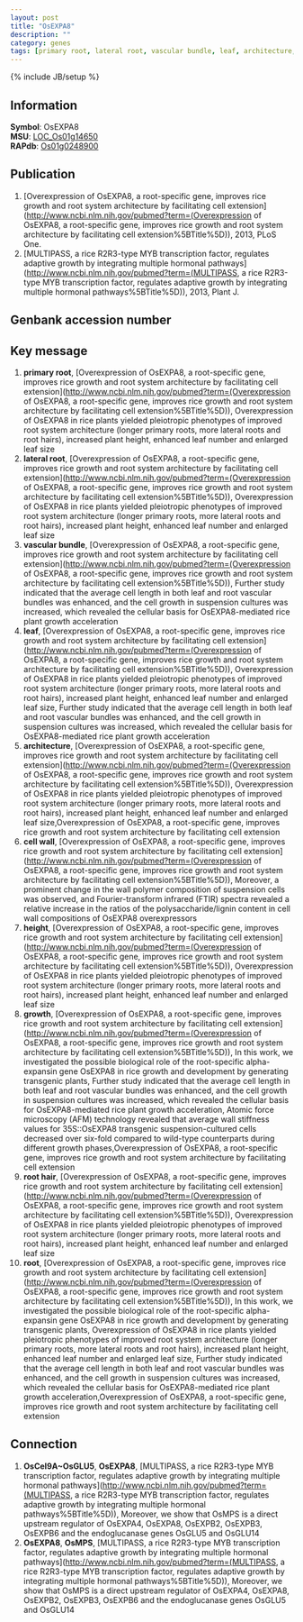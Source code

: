 ```yaml
---
layout: post
title: "OsEXPA8"
description: ""
category: genes
tags: [primary root, lateral root, vascular bundle, leaf, architecture, cell wall, height, growth, root hair, root]
---
```

{% include JB/setup %}

## Information
__Symbol__: OsEXPA8  
__MSU__: [LOC_Os01g14650](http://rice.plantbiology.msu.edu/cgi-bin/ORF_infopage.cgi?orf=LOC_Os01g14650)  
__RAPdb__: [Os01g0248900](http://rapdb.dna.affrc.go.jp/viewer/gbrowse_details/irgsp1?name=Os01g0248900)  

## Publication
1. [Overexpression of OsEXPA8, a root-specific gene, improves rice growth and root system architecture by facilitating cell extension](http://www.ncbi.nlm.nih.gov/pubmed?term=(Overexpression of OsEXPA8, a root-specific gene, improves rice growth and root system architecture by facilitating cell extension%5BTitle%5D)), 2013, PLoS One.
2. [MULTIPASS, a rice R2R3-type MYB transcription factor, regulates adaptive growth by integrating multiple hormonal pathways](http://www.ncbi.nlm.nih.gov/pubmed?term=(MULTIPASS, a rice R2R3-type MYB transcription factor, regulates adaptive growth by integrating multiple hormonal pathways%5BTitle%5D)), 2013, Plant J.

## Genbank accession number

## Key message
1. __primary root__, [Overexpression of OsEXPA8, a root-specific gene, improves rice growth and root system architecture by facilitating cell extension](http://www.ncbi.nlm.nih.gov/pubmed?term=(Overexpression of OsEXPA8, a root-specific gene, improves rice growth and root system architecture by facilitating cell extension%5BTitle%5D)),  Overexpression of OsEXPA8 in rice plants yielded pleiotropic phenotypes of improved root system architecture (longer primary roots, more lateral roots and root hairs), increased plant height, enhanced leaf number and enlarged leaf size
2. __lateral root__, [Overexpression of OsEXPA8, a root-specific gene, improves rice growth and root system architecture by facilitating cell extension](http://www.ncbi.nlm.nih.gov/pubmed?term=(Overexpression of OsEXPA8, a root-specific gene, improves rice growth and root system architecture by facilitating cell extension%5BTitle%5D)),  Overexpression of OsEXPA8 in rice plants yielded pleiotropic phenotypes of improved root system architecture (longer primary roots, more lateral roots and root hairs), increased plant height, enhanced leaf number and enlarged leaf size
3. __vascular bundle__, [Overexpression of OsEXPA8, a root-specific gene, improves rice growth and root system architecture by facilitating cell extension](http://www.ncbi.nlm.nih.gov/pubmed?term=(Overexpression of OsEXPA8, a root-specific gene, improves rice growth and root system architecture by facilitating cell extension%5BTitle%5D)),  Further study indicated that the average cell length in both leaf and root vascular bundles was enhanced, and the cell growth in suspension cultures was increased, which revealed the cellular basis for OsEXPA8-mediated rice plant growth acceleration
4. __leaf__, [Overexpression of OsEXPA8, a root-specific gene, improves rice growth and root system architecture by facilitating cell extension](http://www.ncbi.nlm.nih.gov/pubmed?term=(Overexpression of OsEXPA8, a root-specific gene, improves rice growth and root system architecture by facilitating cell extension%5BTitle%5D)),  Overexpression of OsEXPA8 in rice plants yielded pleiotropic phenotypes of improved root system architecture (longer primary roots, more lateral roots and root hairs), increased plant height, enhanced leaf number and enlarged leaf size, Further study indicated that the average cell length in both leaf and root vascular bundles was enhanced, and the cell growth in suspension cultures was increased, which revealed the cellular basis for OsEXPA8-mediated rice plant growth acceleration
5. __architecture__, [Overexpression of OsEXPA8, a root-specific gene, improves rice growth and root system architecture by facilitating cell extension](http://www.ncbi.nlm.nih.gov/pubmed?term=(Overexpression of OsEXPA8, a root-specific gene, improves rice growth and root system architecture by facilitating cell extension%5BTitle%5D)),  Overexpression of OsEXPA8 in rice plants yielded pleiotropic phenotypes of improved root system architecture (longer primary roots, more lateral roots and root hairs), increased plant height, enhanced leaf number and enlarged leaf size,Overexpression of OsEXPA8, a root-specific gene, improves rice growth and root system architecture by facilitating cell extension
6. __cell wall__, [Overexpression of OsEXPA8, a root-specific gene, improves rice growth and root system architecture by facilitating cell extension](http://www.ncbi.nlm.nih.gov/pubmed?term=(Overexpression of OsEXPA8, a root-specific gene, improves rice growth and root system architecture by facilitating cell extension%5BTitle%5D)),  Moreover, a prominent change in the wall polymer composition of suspension cells was observed, and Fourier-transform infrared (FTIR) spectra revealed a relative increase in the ratios of the polysaccharide/lignin content in cell wall compositions of OsEXPA8 overexpressors
7. __height__, [Overexpression of OsEXPA8, a root-specific gene, improves rice growth and root system architecture by facilitating cell extension](http://www.ncbi.nlm.nih.gov/pubmed?term=(Overexpression of OsEXPA8, a root-specific gene, improves rice growth and root system architecture by facilitating cell extension%5BTitle%5D)),  Overexpression of OsEXPA8 in rice plants yielded pleiotropic phenotypes of improved root system architecture (longer primary roots, more lateral roots and root hairs), increased plant height, enhanced leaf number and enlarged leaf size
8. __growth__, [Overexpression of OsEXPA8, a root-specific gene, improves rice growth and root system architecture by facilitating cell extension](http://www.ncbi.nlm.nih.gov/pubmed?term=(Overexpression of OsEXPA8, a root-specific gene, improves rice growth and root system architecture by facilitating cell extension%5BTitle%5D)),  In this work, we investigated the possible biological role of the root-specific alpha-expansin gene OsEXPA8 in rice growth and development by generating transgenic plants, Further study indicated that the average cell length in both leaf and root vascular bundles was enhanced, and the cell growth in suspension cultures was increased, which revealed the cellular basis for OsEXPA8-mediated rice plant growth acceleration, Atomic force microscopy (AFM) technology revealed that average wall stiffness values for 35S::OsEXPA8 transgenic suspension-cultured cells decreased over six-fold compared to wild-type counterparts during different growth phases,Overexpression of OsEXPA8, a root-specific gene, improves rice growth and root system architecture by facilitating cell extension
9. __root hair__, [Overexpression of OsEXPA8, a root-specific gene, improves rice growth and root system architecture by facilitating cell extension](http://www.ncbi.nlm.nih.gov/pubmed?term=(Overexpression of OsEXPA8, a root-specific gene, improves rice growth and root system architecture by facilitating cell extension%5BTitle%5D)),  Overexpression of OsEXPA8 in rice plants yielded pleiotropic phenotypes of improved root system architecture (longer primary roots, more lateral roots and root hairs), increased plant height, enhanced leaf number and enlarged leaf size
10. __root__, [Overexpression of OsEXPA8, a root-specific gene, improves rice growth and root system architecture by facilitating cell extension](http://www.ncbi.nlm.nih.gov/pubmed?term=(Overexpression of OsEXPA8, a root-specific gene, improves rice growth and root system architecture by facilitating cell extension%5BTitle%5D)),  In this work, we investigated the possible biological role of the root-specific alpha-expansin gene OsEXPA8 in rice growth and development by generating transgenic plants, Overexpression of OsEXPA8 in rice plants yielded pleiotropic phenotypes of improved root system architecture (longer primary roots, more lateral roots and root hairs), increased plant height, enhanced leaf number and enlarged leaf size, Further study indicated that the average cell length in both leaf and root vascular bundles was enhanced, and the cell growth in suspension cultures was increased, which revealed the cellular basis for OsEXPA8-mediated rice plant growth acceleration,Overexpression of OsEXPA8, a root-specific gene, improves rice growth and root system architecture by facilitating cell extension

## Connection
1. __OsCel9A~OsGLU5__, __OsEXPA8__, [MULTIPASS, a rice R2R3-type MYB transcription factor, regulates adaptive growth by integrating multiple hormonal pathways](http://www.ncbi.nlm.nih.gov/pubmed?term=(MULTIPASS, a rice R2R3-type MYB transcription factor, regulates adaptive growth by integrating multiple hormonal pathways%5BTitle%5D)),  Moreover, we show that OsMPS is a direct upstream regulator of OsEXPA4, OsEXPA8, OsEXPB2, OsEXPB3, OsEXPB6 and the endoglucanase genes OsGLU5 and OsGLU14
2. __OsEXPA8__, __OsMPS__, [MULTIPASS, a rice R2R3-type MYB transcription factor, regulates adaptive growth by integrating multiple hormonal pathways](http://www.ncbi.nlm.nih.gov/pubmed?term=(MULTIPASS, a rice R2R3-type MYB transcription factor, regulates adaptive growth by integrating multiple hormonal pathways%5BTitle%5D)),  Moreover, we show that OsMPS is a direct upstream regulator of OsEXPA4, OsEXPA8, OsEXPB2, OsEXPB3, OsEXPB6 and the endoglucanase genes OsGLU5 and OsGLU14


